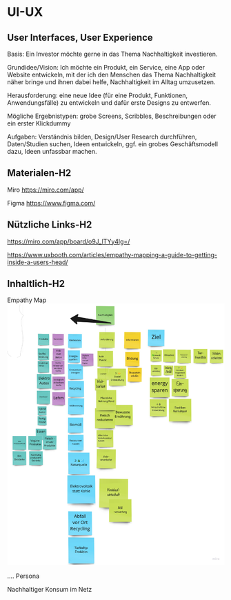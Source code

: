 # UI-UX
## User Interfaces, User Experience

Basis: Ein Investor möchte gerne in das Thema Nachhaltigkeit investieren.

Grundidee/Vision: Ich möchte ein Produkt, ein Service, eine App oder Website entwickeln, mit der ich den Menschen das Thema Nachhaltigkeit näher bringe und ihnen dabei helfe, Nachhaltigkeit im Alltag umzusetzen.

Herausforderung: eine neue Idee (für eine Produkt, Funktionen, Anwendungsfälle) zu entwickeln und dafür erste Designs zu entwerfen.

Mögliche Ergebnistypen: grobe Screens, Scribbles, Beschreibungen oder ein erster Klickdummy

Aufgaben: Verständnis bilden, Design/User Research durchführen, Daten/Studien suchen, Ideen entwickeln, ggf. ein grobes Geschäftsmodell dazu, Ideen unfassbar machen.


Materialen-H2
------


Miro
  https://miro.com/app/

Figma
  https://www.figma.com/
  
  

Nützliche Links-H2
------


https://miro.com/app/board/o9J_lTYy4lg=/

https://www.uxbooth.com/articles/empathy-mapping-a-guide-to-getting-inside-a-users-head/



Inhaltlich-H2
------


Empathy Map
![alt text](Nachhaltigkeit.jpg)

.... Persona

Nachhaltiger Konsum im Netz
